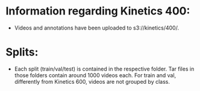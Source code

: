 # Information regarding Kinetics 400:
- Videos and annotations have been uploaded to s3://kinetics/400/.

# Splits:
- Each split (train/val/test) is contained in the respective folder. Tar files in those folders contain around 1000 videos each. For train and val, differently from Kinetics 600, videos are not grouped by class. 
   